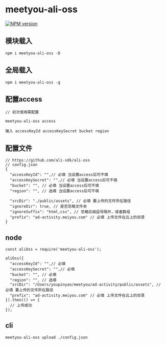 # meetyou-ali-oss

[![NPM version][npm-image]][npm-url]

[npm-image]: https://img.shields.io/npm/v/meetyou-ali-oss.svg?style=flat-square
[npm-url]: https://www.npmjs.com/package/meetyou-ali-oss


## 模块载入
```
npm i meetyou-ali-oss -D
```

## 全局载入
```
npm i meetyou-ali-oss -g
```

## 配置access

```
// 初次使用需配置

meetyou-ali-oss access

输入 accessKeyId accessKeySecret bucket region
```

## 配置文件
```
// https://github.com/ali-sdk/ali-oss
// config.json
{
  "accessKeyId": "",// 必填 当设置access后可不填
  "accessKeySecret": "",// 必填 当设置access后可不填
  "bucket": "", // 必填 当设置access后可不填
  "region": "", // 选填 当设置access后可不填
  
  "srcDir": "./public/assets", // 必填 要上传的文件所在路径
  "ignoreDir": true, // 是否忽略文件夹
  "ignoreSuffix": "html,css", // 忽略后缀逗号隔开，或者数组
  "prefix": "ad-activity.meiyou.com" // 必填 上传文件在云上的目录
}
```

## node

```
const aliOss = require('meetyou-ali-oss');

aliOss({
  "accessKeyId": "",// 必填
  "accessKeySecret": "",// 必填
  "bucket": "", // 必填
  "region": "", // 选填
  "srcDir": "/Users/youpinyao/meetyou/ad-activity/public/assets", // 必填 要上传的文件所在路径
  "prefix": "ad-activity.meiyou.com" // 必填 上传文件在云上的目录
}).then(() => {
  // 上传成功
});
```

## cli

```
meetyou-ali-oss upload ./config.json
```